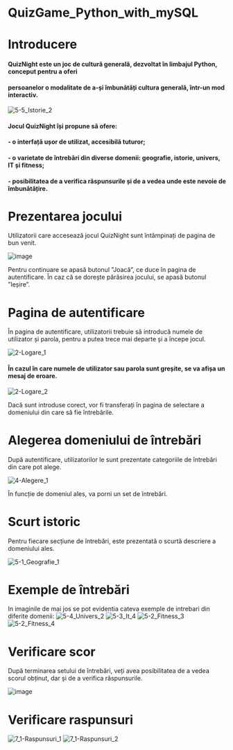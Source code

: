 # QuizGame_Python_with_mySQL

# Introducere

#### QuizNight este un joc de cultură generală, dezvoltat în limbajul Python, conceput pentru a oferi
#### persoanelor o modalitate de a-și îmbunătăți cultura generală, într-un mod interactiv.



![5-5_Istorie_2](https://user-images.githubusercontent.com/79523935/186964203-3d04f4c9-fd8a-44a4-8dcb-7d03d0c65f10.png)

#### Jocul QuizNight își propune să ofere:
####   - o interfață ușor de utilizat, accesibilă tuturor;
####   - o varietate de întrebări din diverse domenii: geografie, istorie, univers, IT și fitness; 
####   - posibilitatea de a verifica răspunsurile și de a vedea unde este nevoie de îmbunătățire.

# Prezentarea jocului

Utilizatorii care accesează jocul QuizNight sunt întâmpinați de pagina de bun venit.

![image](https://user-images.githubusercontent.com/79523935/186964777-7314e7db-262b-4447-a3e6-8cfb67cc1097.png)

Pentru continuare se apasă butonul ”Joacă”, ce duce în pagina de autentificare. În caz că se dorește părăsirea jocului, se apasă butonul ”Ieșire”. 

# Pagina de autentificare
În pagina de autentificare, utilizatorii trebuie să introducă numele de utilizator și parola, pentru a putea trece mai departe și a începe jocul. 

![2-Logare_1](https://user-images.githubusercontent.com/79523935/186965906-5a9711c2-a38c-4a1d-8c0d-b27575de5140.png)

#### În cazul în care numele de utilizator sau parola sunt greșite, se va afișa un mesaj de eroare. 
![2-Logare_2](https://user-images.githubusercontent.com/79523935/186965917-39e4d234-6ea2-4d1f-b4de-fb87cc5fcd78.png)

Dacă sunt introduse corect, vor fi transferați în pagina de selectare a domeniului din care să fie întrebările.

# Alegerea domeniului de întrebări
După autentificare, utilizatorilor le sunt prezentate categoriile de întrebări din care pot alege. 

![4-Alegere_1](https://user-images.githubusercontent.com/79523935/186966054-34fb7262-ada5-4479-b2b7-35b5d6244f33.png)

În funcție de domeniul ales, va porni un set de întrebări.

# Scurt istoric
Pentru fiecare secțiune de întrebări, este prezentată o scurtă descriere a domeniului ales.

![5-1_Geografie_1](https://user-images.githubusercontent.com/79523935/186966858-26b2b154-f899-4ecd-bda2-3b2ed71ae0ee.png)


# Exemple de întrebări
In imaginile de mai jos se pot evidentia cateva exemple de intrebari din diferite domenii:
![5-4_Univers_2](https://user-images.githubusercontent.com/79523935/186966335-35615154-4ffc-4cb4-aa98-f03d3b3b7885.png)
![5-3_It_4](https://user-images.githubusercontent.com/79523935/186966401-15be779f-c889-4d5d-9557-90c5320d66a2.png)
![5-2_Fitness_3](https://user-images.githubusercontent.com/79523935/186966427-b07e8a20-ea09-4417-a5c2-27407196f89e.png)
![5-2_Fitness_4](https://user-images.githubusercontent.com/79523935/186966564-f3cca5e2-22d6-4f7a-adad-8c9ef4ba2c35.png)


# Verificare scor

După terminarea setului de întrebări, veți avea posibilitatea de a vedea scorul obținut, dar și de a verifica răspunsurile.

![image](https://user-images.githubusercontent.com/79523935/186965430-8927d686-941a-4fa1-a0cd-33ec520cc15d.png)

# Verificare raspunsuri

![7_1-Raspunsuri_1](https://user-images.githubusercontent.com/79523935/186965963-2222d4a7-3232-4fce-96b8-e56962e82296.png)
![7_1-Raspunsuri_2](https://user-images.githubusercontent.com/79523935/186965969-60ebccd4-c713-4e57-a442-7b9379d9a421.png)
